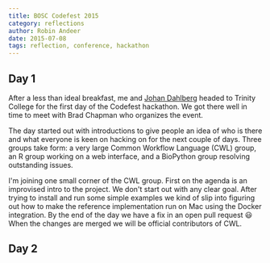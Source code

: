 ```yaml
---
title: BOSC Codefest 2015
category: reflections
author: Robin Andeer
date: 2015-07-08
tags: reflection, conference, hackathon
---
```


## Day 1
After a less than ideal breakfast, me and [Johan Dahlberg][johan] headed to Trinity College for the first day of the Codefest hackathon. We got there well in time to meet with Brad Chapman who organizes the event.

The day started out with introductions to give people an idea of who is there and what everyone is keen on hacking on for the next couple of days. Three groups take form: a very large Common Workflow Language (CWL) group, an R group working on a web interface, and a BioPython group resolving outstanding issues.

I'm joining one small corner of the CWL group. First on the agenda is an improvised intro to the project. We don't start out with any clear goal. After trying to install and run some simple examples we kind of slip into figuring out how to make the reference implementation run on Mac using the Docker integration. By the end of the day we have a fix in an open pull request :smiley: When the changes are merged we will be official contributors of CWL.

## Day 2



[johan]: http://uppsala-bioinformatics.se/
